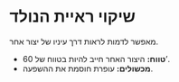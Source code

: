 # שיקוי ראיית הנולד

מאפשר לדמות לראות דרך עיניו של יצור אחר.

- **טווח:** היצור האחר חייב להיות בטווח של 60’.
- **מכשולים:** עופרת חוסמת את ההשפעה.